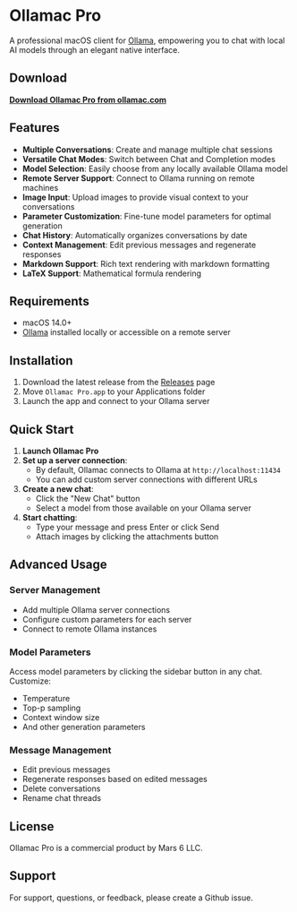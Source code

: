 # Ollamac Pro

A professional macOS client for [Ollama](https://ollama.ai), empowering you to chat with local AI models through an elegant native interface.

## Download

**[Download Ollamac Pro from ollamac.com](https://ollamac.com)**

## Features

- **Multiple Conversations**: Create and manage multiple chat sessions
- **Versatile Chat Modes**: Switch between Chat and Completion modes
- **Model Selection**: Easily choose from any locally available Ollama model
- **Remote Server Support**: Connect to Ollama running on remote machines
- **Image Input**: Upload images to provide visual context to your conversations
- **Parameter Customization**: Fine-tune model parameters for optimal generation
- **Chat History**: Automatically organizes conversations by date
- **Context Management**: Edit previous messages and regenerate responses
- **Markdown Support**: Rich text rendering with markdown formatting
- **LaTeX Support**: Mathematical formula rendering

## Requirements

- macOS 14.0+
- [Ollama](https://ollama.ai) installed locally or accessible on a remote server

## Installation

1. Download the latest release from the [Releases](https://github.com/gregorym/ollamac/releases) page
2. Move `Ollamac Pro.app` to your Applications folder
3. Launch the app and connect to your Ollama server

## Quick Start

1. **Launch Ollamac Pro**
2. **Set up a server connection**:
   - By default, Ollamac connects to Ollama at `http://localhost:11434`
   - You can add custom server connections with different URLs
3. **Create a new chat**:
   - Click the "New Chat" button
   - Select a model from those available on your Ollama server
4. **Start chatting**:
   - Type your message and press Enter or click Send
   - Attach images by clicking the attachments button

## Advanced Usage

### Server Management

- Add multiple Ollama server connections
- Configure custom parameters for each server
- Connect to remote Ollama instances

### Model Parameters

Access model parameters by clicking the sidebar button in any chat. Customize:

- Temperature
- Top-p sampling
- Context window size
- And other generation parameters

### Message Management

- Edit previous messages
- Regenerate responses based on edited messages
- Delete conversations
- Rename chat threads

## License

Ollamac Pro is a commercial product by Mars 6 LLC.

## Support

For support, questions, or feedback, please create a Github issue.
